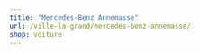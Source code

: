 ```yaml
---
title: "Mercedes-Benz Annemasse"
url: /ville-la-grand/mercedes-benz-annemasse/
shop: voiture
---
```

